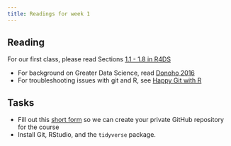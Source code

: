 ```yaml
---
title: Readings for week 1
---
```



## Reading 

For our first class, please read Sections [1.1 - 1.8 in R4DS](http://r4ds.had.co.nz/introduction.html) 

- For background on Greater Data Science, read [Donoho 2016](https://dl.dropboxusercontent.com/u/23421017/50YearsDataScience.pdf)
- For troubleshooting issues with git and R, see [Happy Git with R](https://happygitwithr.com)

## Tasks

- Fill out this [short form](https://docs.google.com/a/berkeley.edu/forms/d/e/1FAIpQLScGfha3l_l8sBRgOILbEflGlChOOqvg44sXOa5ZVgsbRPMpIg/viewform) so we can create your private GitHub repository for the course
- Install Git, RStudio, and the `tidyverse` package.  

